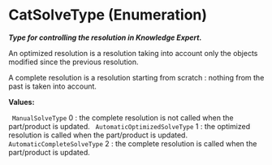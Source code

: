 # CatSolveType (Enumeration)

**_Type for controlling the resolution in Knowledge Expert._**

An optimized resolution is a resolution taking into account only the objects modified since the previous resolution.

A complete resolution is a resolution starting from scratch : nothing from the past is taken into account.

**Values:**

` ManualSolveType`      0 : the complete resolution is not called when the part/product is updated.
` AutomaticOptimizedSolveType`      1 : the optimized resolution is called when the part/product is updated.
` AutomaticCompleteSolveType`      2 : the complete resolution is called when the part/product is updated.